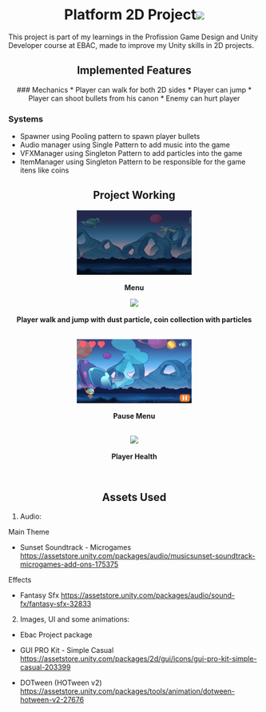 <h1 align="center"> Platform 2D Project<img src="2D Platform\Assets\ImageVideo\flower.JPG" width="30"> </h1>  

This project is part of my learnings in the Profission Game Design and Unity Developer course at EBAC, made to improve my Unity skills in 2D projects.

<h2 align="center">Implemented Features</h2> 

<p align="center">
### Mechanics
* Player can walk for both 2D sides
* Player can jump
* Player can shoot bullets from his canon
* Enemy can hurt player


### Systems
* Spawner using Pooling pattern to spawn player bullets
* Audio manager using Single Pattern to add music into the game
* VFXManager using Singleton Pattern to add particles into the game
* ItemManager using Singleton Pattern to be responsible for the game itens like coins
</p>

<h2 align="center">Project Working</h2> 

<p align="center">
<img src="2D Platform\Assets\ImageVideo\Menu.gif" width="230"> 
<figcaption align = "center"><b>Menu</b></figcaption>
</p>

<p align="center">
<img src="2D Platform\Assets\ImageVideo\Walk.gif" width="230"> 
<figcaption align = "center"><b>Player walk and jump with dust particle, coin collection with particles</b></figcaption>
</br>
</P>

<p align="center">
<img src="2D Platform\Assets\ImageVideo\Pause.gif" width="230"> 
<figcaption align = "center"><b>Pause Menu</b></figcaption>
</br>
</p>

<p align="center">
<img src="2D Platform\Assets\ImageVideo\Enemy.gif" width="230"> 
<figcaption align = "center"><b>Player Health</b></figcaption>
</p>

<br>
<h2 align="center">Assets Used</h2>


1. Audio:

Main Theme
* Sunset Soundtrack - Microgames  
https://assetstore.unity.com/packages/audio/musicsunset-soundtrack-microgames-add-ons-175375


Effects
* Fantasy Sfx
https://assetstore.unity.com/packages/audio/sound-fx/fantasy-sfx-32833

2. Images, UI and some animations:
* Ebac Project package

* GUI PRO Kit - Simple Casual
https://assetstore.unity.com/packages/2d/gui/icons/gui-pro-kit-simple-casual-203399

* DOTween (HOTween v2)
https://assetstore.unity.com/packages/tools/animation/dotween-hotween-v2-27676







